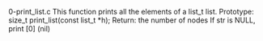 0-print_list.c
This function prints all the elements of a list_t list.
Prototype: size_t print_list(const list_t *h);
Return: the number of nodes
If str is NULL, print [0] (nil)
